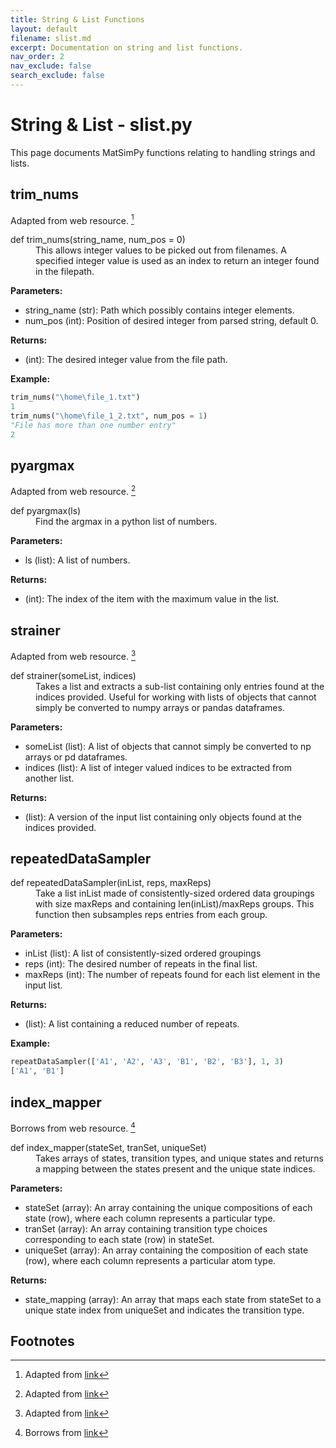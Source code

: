 ```yaml
---
title: String & List Functions
layout: default
filename: slist.md
excerpt: Documentation on string and list functions.
nav_order: 2
nav_exclude: false
search_exclude: false
---
```


# String & List - slist.py

This page documents MatSimPy functions relating to handling strings and lists.

## trim_nums
Adapted from web resource. [^1]
<dl>
<dt>def trim_nums(string_name, num_pos = 0)</dt>
<dd> 
This allows integer values to be picked out from filenames.  A specified integer value is used as an index to return an integer found in the filepath.
</dd>
</dl>

  **Parameters:**
  * string_name (str): Path which possibly contains integer elements.
  * num_pos (int): Position of desired integer from parsed string, default 0.
  
  **Returns:**
  * (int): The desired integer value from the file path.
 
  **Example:**
  ```python
  trim_nums("\home\file_1.txt")
  1
  trim_nums("\home\file_1_2.txt", num_pos = 1)
  "File has more than one number entry"
  2
  ```

## pyargmax
Adapted from web resource. [^2]
<dl>
<dt>def pyargmax(ls)</dt>
<dd> 
Find the argmax in a python list of numbers.
</dd>
</dl>

  **Parameters:**
  * ls (list): A list of numbers.
  
  **Returns:**
  *  (int): The index of the item with the maximum value in the list.

## strainer
Adapted from web resource. [^3]
<dl>
<dt>def strainer(someList, indices)</dt>
<dd> 
Takes a list and extracts a sub-list containing only entries found at the indices provided.  Useful for working with lists of objects that cannot simply be converted to numpy arrays or pandas dataframes.
</dd>
</dl>

  **Parameters:**
  * someList (list): A list of objects that cannot simply be converted to np arrays or pd dataframes.
  * indices (list): A list of integer valued indices to be extracted from another list.
  
  **Returns:**
  *  (list): A version of the input list containing only objects found at the indices provided.

## repeatedDataSampler
<dl>
<dt>def repeatedDataSampler(inList, reps, maxReps)</dt>
<dd> 
Take a list inList made of consistently-sized ordered data groupings with size maxReps and containing len(inList)/maxReps groups. This function then subsamples reps entries from each group.
</dd>
</dl>

  **Parameters:**
  * inList (list): A list of consistently-sized ordered groupings
  * reps (int): The desired number of repeats in the final list.
  * maxReps (int): The number of repeats found for each list element in the input list.
  
  **Returns:**
  * (list): A list containing a reduced number of repeats.

  **Example:**
  ```python
  repeatDataSampler(['A1', 'A2', 'A3', 'B1', 'B2', 'B3'], 1, 3)
  ['A1', 'B1']
  ```

## index_mapper
Borrows from web resource. [^4]
<dl>
<dt>def index_mapper(stateSet, tranSet, uniqueSet)</dt>
<dd> 
Takes arrays of states, transition types, and unique states and returns a mapping between the states present and the unique state indices.
</dd>
</dl>

  **Parameters:**
  * stateSet (array): An array containing the unique compositions of each state (row), where each column represents a particular type.
  * tranSet (array): An array containing transition type choices corresponding to each state (row) in stateSet.
  * uniqueSet (array): An array containing the composition of each state (row), where each column represents a particular atom type.
  
  **Returns:**
  * state_mapping (array): An array that maps each state from stateSet to a unique state index from uniqueSet and indicates the transition type.

## Footnotes
[^1]: Adapted from [link](https://stackoverflow.com/questions/14008440/how-to-extract-numbers-from-filename-in-python)
[^2]: Adapted from [link](https://towardsdatascience.com/there-is-no-argmax-function-for-python-list-cd0659b05e49)
[^3]: Adapted from [link](https://stackoverflow.com/questions/497426/deleting-multiple-elements-from-a-list)
[^4]: Borrows from [link](https://stackoverflow.com/questions/18927475/numpy-array-get-row-index-searching-by-a-row)
